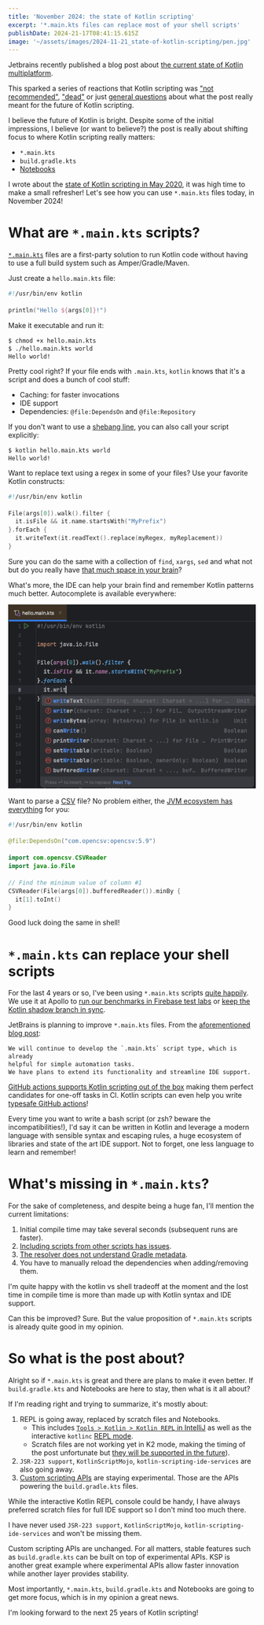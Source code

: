 ```yaml
---
title: 'November 2024: the state of Kotlin scripting'
excerpt: '*.main.kts files can replace most of your shell scripts'
publishDate: 2024-21-17T08:41:15.615Z
image: '~/assets/images/2024-11-21_state-of-kotlin-scripting/pen.jpg'
---
```


Jetbrains recently published a blog post about [the current state of Kotlin multiplatform](https://blog.jetbrains.com/kotlin/2024/11/state-of-kotlin-scripting-2024/).

This sparked a series of reactions that Kotlin scripting was ["not recommended"](https://x.com/androiddevnotes/status/1859061750567407652), ["dead"](https://www.reddit.com/r/Kotlin/comments/1gv4j8j/comment/ly06lyj/) or just [general questions](https://bsky.app/profile/gakisstylianos.bsky.social/post/3lbd4jvmycc2i) about what the post really meant for the future of Kotlin scripting.

I believe the future of Kotlin is bright. Despite some of the initial impressions, I believe (or want to believe?) the post is really about shifting focus to where Kotlin scripting really matters:

- `*.main.kts`
- `build.gradle.kts`
- [Notebooks](https://kotlinlang.org/docs/kotlin-notebook-overview.html)

I wrote about the [state of Kotlin scripting in May 2020](https://mbonnin.medium.com/may-2020-the-state-of-kotlin-scripting-99cb6cc57db1), it was high time to make a small refresher! Let's see how you can use `*.main.kts` files today, in November 2024!

# What are `*.main.kts` scripts?

[`*.main.kts`](https://github.com/Kotlin/kotlin-script-examples/blob/master/jvm/main-kts/MainKts.md) files are a first-party solution to run Kotlin code without having to use a full build system such as Amper/Gradle/Maven. 

Just create a `hello.main.kts` file:

```kotlin
#!/usr/bin/env kotlin

println("Hello ${args[0]}!")
```

Make it executable and run it:
```
$ chmod +x hello.main.kts
$ ./hello.main.kts world
Hello world!
```

Pretty cool right? If your file ends with `.main.kts`, `kotlin` knows that it's a script and does a bunch of cool stuff:

- Caching: for faster invocations
- IDE support
- Dependencies: `@file:DependsOn` and `@file:Repository`

If you don't want to use a [shebang line](https://en.wikipedia.org/wiki/Shebang_(Unix)), you can also call your script explicitly:

```
$ kotlin hello.main.kts world
Hello world!
```
Want to replace text using a regex in some of your files? Use your favorite Kotlin constructs:

```kotlin
#!/usr/bin/env kotlin

File(args[0]).walk().filter { 
  it.isFile && it.name.startsWith("MyPrefix")
}.forEach { 
  it.writeText(it.readText().replace(myRegex, myReplacement))
}
```

Sure you can do the same with a collection of `find`, `xargs`, `sed` and what not but do you really have [that much space in your brain](https://i.imgflip.com/9b4rt3.jpg)?

What's more, the IDE can help your brain find and remember Kotlin patterns much better. Autocomplete is available everywhere:

![autocomplete.png](../../assets/images/2024-11-21_state-of-kotlin-scripting/autocomplete.png)

Want to parse a [CSV](https://en.wikipedia.org/wiki/Comma-separated_values) file? No problem either, the [JVM ecosystem has everything](https://central.sonatype.com/artifact/com.opencsv/opencsv) for you:

```kotlin
#!/usr/bin/env kotlin

@file:DependsOn("com.opencsv:opencsv:5.9")

import com.opencsv.CSVReader 
import java.io.File

// Find the minimum value of column #1
CSVReader(File(args[0]).bufferedReader()).minBy {
  it[1].toInt()
}
```

Good luck doing the same in shell!

# `*.main.kts` can replace your shell scripts

For the last 4 years or so, I've been using `*.main.kts` scripts [quite happily](https://github.com/martinbonnin/kscripts). We use it at Apollo to [run our benchmarks in Firebase test labs](https://github.com/apollographql/apollo-kotlin/blob/fc9e9412ec7b084c6d03ecc14002d6748ed93231/scripts/run-benchmarks.main.kts) or [keep the Kotlin shadow branch in sync](https://github.com/apollographql/apollo-kotlin/blob/fc9e9412ec7b084c6d03ecc14002d6748ed93231/scripts/bump-kotlin-nightlies.main.kts).

JetBrains is planning to improve `*.main.kts` files. From the [aforementioned blog post](https://blog.jetbrains.com/kotlin/2024/11/state-of-kotlin-scripting-2024/#main.kts):

```
We will continue to develop the `.main.kts` script type, which is already 
helpful for simple automation tasks. 
We have plans to extend its functionality and streamline IDE support.
```

[GitHub actions supports Kotlin scripting out of the box](https://github.com/actions/runner-images/issues/3687) making them perfect candidates for one-off tasks in CI. Kotlin scripts can even help you write [typesafe GitHub actions](https://github.com/typesafegithub/github-workflows-kt/)!

Every time you want to write a bash script (or zsh? beware the incompatibilities!), I'd say it can be written in Kotlin and leverage a modern language with sensible syntax and escaping rules, a huge ecosystem of libraries and state of the art IDE support. Not to forget, one less language to learn and remember!

# What's missing in `*.main.kts`?

For the sake of completeness, and despite being a huge fan, I'll mention the current limitations:

1. Initial compile time may take several seconds (subsequent runs are faster).
2. [Including scripts from other scripts has issues](https://youtrack.jetbrains.com/issue/KT-42101).
3. [The resolver does not understand Gradle metadata](https://youtrack.jetbrains.com/issue/KT-42775/Kotlin-Scripts-Gradle-metadata-support-for-dependencies-resolution).
4. You have to manually reload the dependencies when adding/removing them. 

I'm quite happy with the kotlin vs shell tradeoff at the moment and the lost time in compile time is more than made up with Kotlin syntax and IDE support. 

Can this be improved? Sure. But the value proposition of `*.main.kts` scripts is already quite good in my opinion.

# So what is the post about?

Alright so if `*.main.kts` is great and there are plans to make it even better. If `build.gradle.kts` and Notebooks are here to stay, then what is it all about? 

If I'm reading right and trying to summarize, it's mostly about:
1. REPL is going away, replaced by scratch files and Notebooks.
   * This includes [`Tools > Kotlin > Kotlin REPL` in IntelliJ](https://youtrack.jetbrains.com/issue/KTIJ-30898/Kotlin-REPL-item-not-visible-in-Tools-Kotlin-menu-when-K2-mode-is-enabled#focus=Comments-27-11098359.0-0) as well as the interactive `kotlinc` [REPL mode](https://www.jetbrains.com/help/idea/kotlin-repl.html#kotlin-repl).
   * Scratch files are not working yet in K2 mode, making the timing of the post unfortunate but [they will be supported in the future](https://youtrack.jetbrains.com/issue/KTIJ-30385)).
3. `JSR-223 support`, `KotlinScriptMojo`, `kotlin-scripting-ide-services` are also going away.
4. [Custom scripting APIs](https://kotlinlang.org/docs/custom-script-deps-tutorial.html) are staying experimental. Those are the APIs powering the `build.gradle.kts` files.

While the interactive Kotlin REPL console could be handy, I have always preferred scratch files for full IDE support so I don't mind too much there. 

I have never used `JSR-223 support`, `KotlinScriptMojo`, `kotlin-scripting-ide-services` and won't be missing them.

Custom scripting APIs are unchanged. For all matters, stable features such as `build.gradle.kts` can be built on top of experimental APIs. KSP is another great example where experimental APIs allow faster innovation while another layer provides stability.

Most importantly, `*.main.kts`, `build.gradle.kts` and Notebooks are going to get more focus, which is in my opinion a great news. 

I'm looking forward to the next 25 years of Kotlin scripting!

